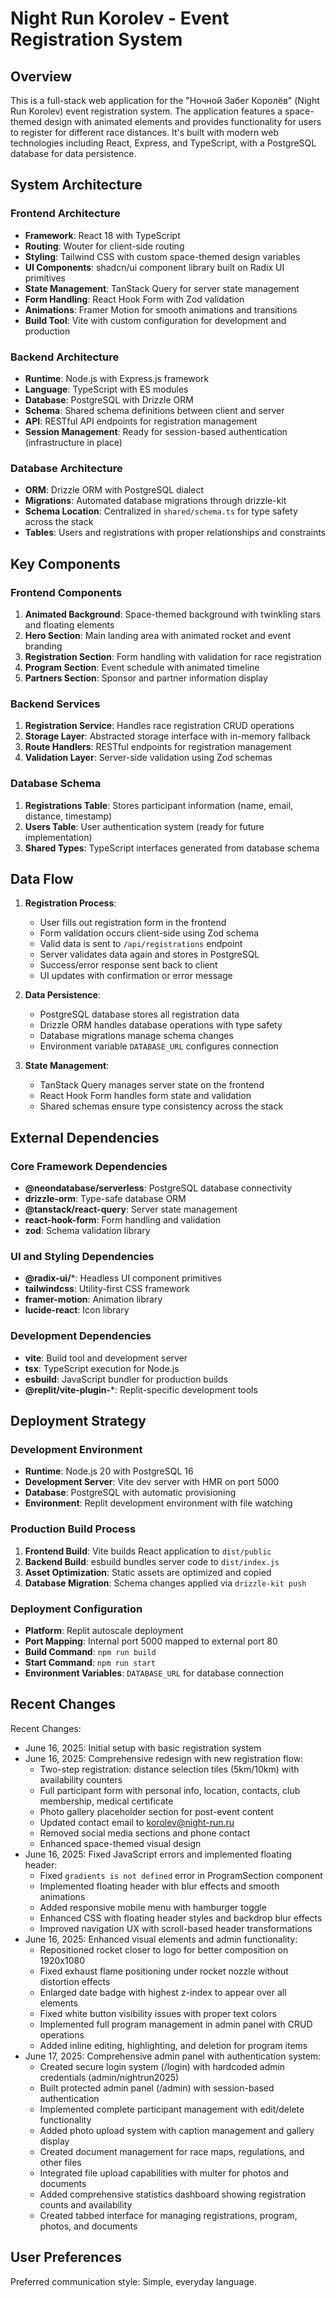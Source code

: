 # Night Run Korolev - Event Registration System

## Overview

This is a full-stack web application for the "Ночной Забег Королёв" (Night Run Korolev) event registration system. The application features a space-themed design with animated elements and provides functionality for users to register for different race distances. It's built with modern web technologies including React, Express, and TypeScript, with a PostgreSQL database for data persistence.

## System Architecture

### Frontend Architecture
- **Framework**: React 18 with TypeScript
- **Routing**: Wouter for client-side routing
- **Styling**: Tailwind CSS with custom space-themed design variables
- **UI Components**: shadcn/ui component library built on Radix UI primitives
- **State Management**: TanStack Query for server state management
- **Form Handling**: React Hook Form with Zod validation
- **Animations**: Framer Motion for smooth animations and transitions
- **Build Tool**: Vite with custom configuration for development and production

### Backend Architecture
- **Runtime**: Node.js with Express.js framework
- **Language**: TypeScript with ES modules
- **Database**: PostgreSQL with Drizzle ORM
- **Schema**: Shared schema definitions between client and server
- **API**: RESTful API endpoints for registration management
- **Session Management**: Ready for session-based authentication (infrastructure in place)

### Database Architecture
- **ORM**: Drizzle ORM with PostgreSQL dialect
- **Migrations**: Automated database migrations through drizzle-kit
- **Schema Location**: Centralized in `shared/schema.ts` for type safety across the stack
- **Tables**: Users and registrations with proper relationships and constraints

## Key Components

### Frontend Components
1. **Animated Background**: Space-themed background with twinkling stars and floating elements
2. **Hero Section**: Main landing area with animated rocket and event branding
3. **Registration Section**: Form handling with validation for race registration
4. **Program Section**: Event schedule with animated timeline
5. **Partners Section**: Sponsor and partner information display

### Backend Services
1. **Registration Service**: Handles race registration CRUD operations
2. **Storage Layer**: Abstracted storage interface with in-memory fallback
3. **Route Handlers**: RESTful endpoints for registration management
4. **Validation Layer**: Server-side validation using Zod schemas

### Database Schema
1. **Registrations Table**: Stores participant information (name, email, distance, timestamp)
2. **Users Table**: User authentication system (ready for future implementation)
3. **Shared Types**: TypeScript interfaces generated from database schema

## Data Flow

1. **Registration Process**:
   - User fills out registration form in the frontend
   - Form validation occurs client-side using Zod schema
   - Valid data is sent to `/api/registrations` endpoint
   - Server validates data again and stores in PostgreSQL
   - Success/error response sent back to client
   - UI updates with confirmation or error message

2. **Data Persistence**:
   - PostgreSQL database stores all registration data
   - Drizzle ORM handles database operations with type safety
   - Database migrations manage schema changes
   - Environment variable `DATABASE_URL` configures connection

3. **State Management**:
   - TanStack Query manages server state on the frontend
   - React Hook Form handles form state and validation
   - Shared schemas ensure type consistency across the stack

## External Dependencies

### Core Framework Dependencies
- **@neondatabase/serverless**: PostgreSQL database connectivity
- **drizzle-orm**: Type-safe database ORM
- **@tanstack/react-query**: Server state management
- **react-hook-form**: Form handling and validation
- **zod**: Schema validation library

### UI and Styling Dependencies
- **@radix-ui/***: Headless UI component primitives
- **tailwindcss**: Utility-first CSS framework
- **framer-motion**: Animation library
- **lucide-react**: Icon library

### Development Dependencies
- **vite**: Build tool and development server
- **tsx**: TypeScript execution for Node.js
- **esbuild**: JavaScript bundler for production builds
- **@replit/vite-plugin-***: Replit-specific development tools

## Deployment Strategy

### Development Environment
- **Runtime**: Node.js 20 with PostgreSQL 16
- **Development Server**: Vite dev server with HMR on port 5000
- **Database**: PostgreSQL with automatic provisioning
- **Environment**: Replit development environment with file watching

### Production Build Process
1. **Frontend Build**: Vite builds React application to `dist/public`
2. **Backend Build**: esbuild bundles server code to `dist/index.js`
3. **Asset Optimization**: Static assets are optimized and copied
4. **Database Migration**: Schema changes applied via `drizzle-kit push`

### Deployment Configuration
- **Platform**: Replit autoscale deployment
- **Port Mapping**: Internal port 5000 mapped to external port 80
- **Build Command**: `npm run build`
- **Start Command**: `npm run start`
- **Environment Variables**: `DATABASE_URL` for database connection

## Recent Changes

Recent Changes:
- June 16, 2025: Initial setup with basic registration system
- June 16, 2025: Comprehensive redesign with new registration flow:
  - Two-step registration: distance selection tiles (5km/10km) with availability counters
  - Full participant form with personal info, location, contacts, club membership, medical certificate
  - Photo gallery placeholder section for post-event content
  - Updated contact email to korolev@night-run.ru
  - Removed social media sections and phone contact
  - Enhanced space-themed visual design
- June 16, 2025: Fixed JavaScript errors and implemented floating header:
  - Fixed `gradients is not defined` error in ProgramSection component
  - Implemented floating header with blur effects and smooth animations
  - Added responsive mobile menu with hamburger toggle
  - Enhanced CSS with floating header styles and backdrop blur effects
  - Improved navigation UX with scroll-based header transformations
- June 16, 2025: Enhanced visual elements and admin functionality:
  - Repositioned rocket closer to logo for better composition on 1920x1080
  - Fixed exhaust flame positioning under rocket nozzle without distortion effects
  - Enlarged date badge with highest z-index to appear over all elements
  - Fixed white button visibility issues with proper text colors
  - Implemented full program management in admin panel with CRUD operations
  - Added inline editing, highlighting, and deletion for program items
- June 17, 2025: Comprehensive admin panel with authentication system:
  - Created secure login system (/login) with hardcoded admin credentials (admin/nightrun2025)
  - Built protected admin panel (/admin) with session-based authentication
  - Implemented complete participant management with edit/delete functionality
  - Added photo upload system with caption management and gallery display
  - Created document management for race maps, regulations, and other files
  - Integrated file upload capabilities with multer for photos and documents
  - Added comprehensive statistics dashboard showing registration counts and availability
  - Created tabbed interface for managing registrations, program, photos, and documents

## User Preferences

Preferred communication style: Simple, everyday language.